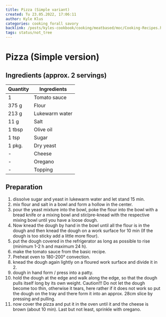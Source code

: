 ```yaml
---
title: Pizza (Simple variant)
created: Tu 23.05.2022, 17:06:11
author: Kyle Klus
categories: cooking forall savory
backlink: /posts/kyles-cookbook/cooking/meatbased/moc/Cooking-Recipes.html
tags: status/not_tree
---
```


# Pizza (Simple version)

## Ingredients (approx. 2 servings)

| Quantity | Ingredients |
| ---------------- | ---------------------------------- |
| 1 | Tomato sauce |
| 375 g | Flour |
| 213 g | Lukewarm water |
| 11 g | Salt |
| 1 tbsp | Olive oil |
| 1 tsp | Sugar |
| 1 pkg. | Dry yeast |
| - | Cheese |
| - | Oregano |
| - | Topping |

## Preparation

1. dissolve sugar and yeast in lukewarm water and let stand 15 min.
2. mix flour and salt in a bowl and form a hollow in the center.
3. pour the yeast mixture into the bowl, poke the flour into the bowl with a bread knife or a mixing bowl and stir/pre-knead with the respective mixing bowl until you have a loose dough.
4. Now knead the dough by hand in the bowl until all the flour is in the dough and then knead the dough on a work surface for 10 min (If the dough is too sticky add a little more flour).
5. put the dough covered in the refrigerator as long as possible to rise (minimum 1-2 h and maximum 24 h).
6. make the tomato sauce from the basic recipe.
7. Preheat oven to 180-200° convection.
8. knead the dough again lightly on a floured work surface and divide it in 2.
9. dough in hand form / press into a patty.
10. hold the dough at the edge and walk along the edge, so that the dough pulls itself long by its own weight. Caution!!! Do not let the dough become too thin, otherwise it tears, here rather if it does not work so put the dough on the tray and there form it into an approx. 28cm slice by pressing and pulling.
11. now cover the pizza and put it in the oven until it and the cheese is brown (about 10 min). Last but not least, sprinkle with oregano.
